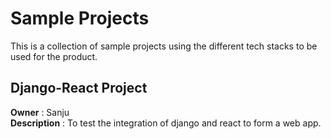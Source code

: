 # Sample Projects

This is a collection of sample projects using the different tech stacks to be used for the product.

## Django-React Project

**Owner** : Sanju <br>
**Description** : To test the integration of django and react to form a web app.
